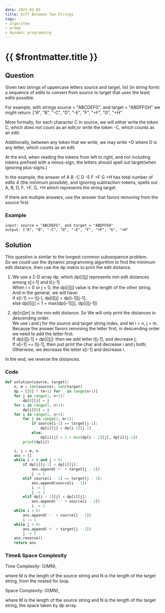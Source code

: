 ```yaml
---
date: 2023-02-02
title: Diff Between Two Strings
tags:
- algorithm
- pramp 
- dynamic programming
---
```

# {{ $frontmatter.title }}

## Question

Given two strings of uppercase letters source and target, list (in string form) a sequence of edits to convert from source to target that uses the least edits possible.

For example, with strings source = "ABCDEFG", and target = "ABDFFGH" we might return: ["A", "B", "-C", "D", "-E", "F", "+F", "G", "+H"

More formally, for each character C in source, we will either write the token C, which does not count as an edit;or write the token -C, which counts as an edit.

Additionally, between any token that we write, we may write +D where D is any letter, which counts as an edit.

At the end, when reading the tokens from left to right, and not including tokens prefixed with a minus-sign, the letters should spell out target(when ignoring plus-signs.)

In the example, the answer of A B -C D -E F +F G +H has total number of edits 4 (the minimum possible), and ignoring subtraction-tokens, spells out A, B, D, F, +F, G, +H which represents the string target.

If there are multiple answers, use the answer that favors removing from the source first.



### Example
```
input: source = "ABCDEFG", and target = "ABDFFGH" 
output: ["A", "B", "-C", "D", "-E", "F", "+F", "G", "+H"

```

## Solution 
This question is similar to the longest common subsequence problem.\
So we could use the dynamic programming algorithm to find the minimum edit distance, then use the dp matrix to print the edit distance.

1. We use a 2-D array dp, which dp[i][j] represents min edit distances among s[:i-1] and t[:j-1]\
When i = 0 or j = 0, the dp[i][j] value is the length of the other string.\
And in the general, we will have:\
if s[i-1] == t[j-], dp[i][j] = dp[i-1][j-1]; \
else dp[i][j] = 1 + max(dp[i-1][j], dp[i][j-1])

2. dp[n][m] is the min edit distance. So We will only print the distances in descending order. \
We use i and j for the source and target string index, and let i = n, j = m.\
Because the answer favors removing the letter first, in descending order we need to add the letter first.\
If dp[i][j-1] < dp[i][j]: then we add letter t[j-1], and decrease j;\
If s[i-1] == t[j-1], then just print the char and decrease i and j both;\
Otherwise, we decrease the letter s[i-1] and decrease i.

In the end, we reverse the distances.


### Code
```python
def solution(source, target):
    n, m = len(source), len(target)
    dp = [[0] * (m+1) for _ in range(n+1)]
    for j in range(1, n+1):
        dp[0][j] = j
    for i in range(1, n+1):
        dp[i][0] = i
    for i in range(1, n+1):
        for j in range(1, m+1):
            if source[i-1] == target[j-1]:
                dp[i][j] = dp[i-1][j-1]
            else:
                dp[i][j] = 1 + min(dp[i - 1][j], dp[i][j-1])
        print(dp[i])

    i, j = m, n
    ans = []
    while i > 0 and j > 0:
        if dp[i][j-1] < dp[i][j]:
            ans.append('+' + target[j - 1])
            j -= 1
        elif source[i - 1] == target[j - 1]:
            ans.append(source[i - 1])
            i -= 1
            j -= 1
        elif dp[i - 1][j] < dp[i][j]:
            ans.append('-' + source[i - 1])
            i -= 1
    while i > 0:
        ans.append('-' + source[i - 1])
        i -= 1
    while j > 0:
        ans.append('+' + target[j - 1])
        j -= 1
    ans.reverse()
    return ans


```

### Time& Space Complexity

Time Complexity: O(MN), 

where M is the length of the source string and N is the length of the target string, from the nested for loop.

Space Complexity: O(MN), 

where M is the length of the source string and N is the length of the target string, the space taken by dp array.








